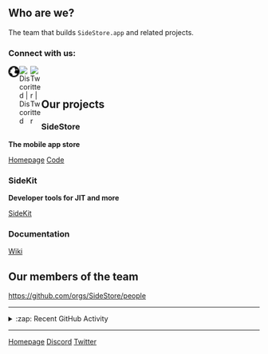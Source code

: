 <!-- 
Docs: How to use GitHub README and actions to auto-generate embedded content.
https://github.com/anuraghazra/github-readme-stats
https://www.youtube.com/watch?v=n6d4KHSKqGk
https://github.com/rahuldkjain/github-profile-readme-generator
 -->

## Who are we?

The team that builds `SideStore.app` and related projects.

### Connect with us:

<!--
[![Website](https://img.shields.io/website?label=sidestore.io&style=for-the-badge&url=https://sidestore.io)](https://sidestore.io)
[![Twitter Follow](https://img.shields.io/twitter/follow/sidestore_io?color=1DA1F2&logo=twitter&style=for-the-badge)](https://twitter.com/intent/follow?original_referer=https%3A%2F%2Fgithub.com%2Fsidestore&screen_name=sidestore)
[![GitHub Followers](https://img.shields.io/github/followers/sidestore?style=for-the-badge)]()
[![GitHub Sponsors](https://img.shields.io/github/sponsors/sidestore?style=for-the-badge
)]() 
-->

[<img align="left" alt="sidestore.io" width="22px" src="https://raw.githubusercontent.com/iconic/open-iconic/master/svg/globe.svg" />][website]
[<img align="left" alt="Discord | Discord" width="22px" src="https://cdn.jsdelivr.net/npm/simple-icons@v3/icons/discord.svg" />][discord]
[<img align="left" alt="Twitter | Twitter" width="22px" src="https://cdn.jsdelivr.net/npm/simple-icons@v3/icons/twitter.svg" />][twitter]

<br />
<br />

## Our projects

### SideStore

__The mobile app store__

[Homepage][website]
[Code][git.sidestore]

### SideKit

__Developer tools for JIT and more__

[SideKit][git.sidekit]

### Documentation

[Wiki][wiki]

## Our members of the team

https://github.com/orgs/SideStore/people

---

<details>
  <summary>:zap: Recent GitHub Activity</summary>

<!--START_SECTION:activity-->
1. 🗣 Commented on [#886](https://github.com/SideStore/SideStore/issues/886) in [SideStore/SideStore](https://github.com/SideStore/SideStore)
2. 🗣 Commented on [#892](https://github.com/SideStore/SideStore/issues/892) in [SideStore/SideStore](https://github.com/SideStore/SideStore)
3. ❌ Closed PR [#892](https://github.com/SideStore/SideStore/pull/892) in [SideStore/SideStore](https://github.com/SideStore/SideStore)
4. 🗣 Commented on [#891](https://github.com/SideStore/SideStore/issues/891) in [SideStore/SideStore](https://github.com/SideStore/SideStore)
5. 🗣 Commented on [#892](https://github.com/SideStore/SideStore/issues/892) in [SideStore/SideStore](https://github.com/SideStore/SideStore)
6. 🗣 Commented on [#891](https://github.com/SideStore/SideStore/issues/891) in [SideStore/SideStore](https://github.com/SideStore/SideStore)
7. 🎉 Merged PR [#63](https://github.com/SideStore/Community-Source/pull/63) in [SideStore/Community-Source](https://github.com/SideStore/Community-Source)
8. 🗣 Commented on [#63](https://github.com/SideStore/Community-Source/issues/63) in [SideStore/Community-Source](https://github.com/SideStore/Community-Source)
9. 🗣 Commented on [#63](https://github.com/SideStore/Community-Source/issues/63) in [SideStore/Community-Source](https://github.com/SideStore/Community-Source)
10. 💪 Opened PR [#63](https://github.com/SideStore/Community-Source/pull/63) in [SideStore/Community-Source](https://github.com/SideStore/Community-Source)
11. 🗣 Commented on [#890](https://github.com/SideStore/SideStore/issues/890) in [SideStore/SideStore](https://github.com/SideStore/SideStore)
12. 🗣 Commented on [#890](https://github.com/SideStore/SideStore/issues/890) in [SideStore/SideStore](https://github.com/SideStore/SideStore)
13. 💪 Opened PR [#892](https://github.com/SideStore/SideStore/pull/892) in [SideStore/SideStore](https://github.com/SideStore/SideStore)
14. ❗️ Opened issue [#891](https://github.com/SideStore/SideStore/issues/891) in [SideStore/SideStore](https://github.com/SideStore/SideStore)
15. ❗️ Opened issue [#890](https://github.com/SideStore/SideStore/issues/890) in [SideStore/SideStore](https://github.com/SideStore/SideStore)
16. 🗣 Commented on [#886](https://github.com/SideStore/SideStore/issues/886) in [SideStore/SideStore](https://github.com/SideStore/SideStore)
17. 🗣 Commented on [#227](https://github.com/SideStore/SideStore/issues/227) in [SideStore/SideStore](https://github.com/SideStore/SideStore)
18. 🗣 Commented on [#703](https://github.com/SideStore/SideStore/issues/703) in [SideStore/SideStore](https://github.com/SideStore/SideStore)
19. 🗣 Commented on [#801](https://github.com/SideStore/SideStore/issues/801) in [SideStore/SideStore](https://github.com/SideStore/SideStore)
20. 🗣 Commented on [#48](https://github.com/SideStore/SideStore/issues/48) in [SideStore/SideStore](https://github.com/SideStore/SideStore)
<!--END_SECTION:activity-->

</details>

---

[Homepage][patreon] [Discord][discord] [Twitter][twitter]

<!--
- [Patreon][patreon]
- [OpenCollective][opencollective]
- [YouTube][youtube]
-->

[website]: https://sidestore.io
[wiki]: https://wiki.sidestore.io
[twitter]: https://twitter.com/sidestore_io
[discord]: https://discord.gg/sidestore-949183273383395328
[youtube]: https://youtube.com/TODO
[patreon]: https://www.patreon.com/SideStore
[opencollective]: https://opencollective.com/TODO
[git.sidestore]: https://github.com/SideStore/SideStore/
[git.sidekit]: https://github.com/SideStore/SideKit

